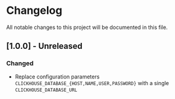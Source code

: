 # Changelog
All notable changes to this project will be documented in this file.

## [1.0.0] - Unreleased

### Changed
- Replace configuration parameters `CLICKHOUSE_DATABASE_{HOST,NAME,USER,PASSWORD}` with a single `CLICKHOUSE_DATABASE_URL`
